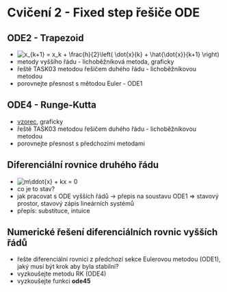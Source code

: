 ﻿# Cvičení 2 - Fixed step řešiče ODE

## ODE2 - Trapezoid
* ![x_{k+1} = x_k + \frac{h}{2}\left(  \dot{x}_{k} + \hat{\dot{x}}_{k+1}   \right)](https://render.githubusercontent.com/render/math?math=x_%7Bk%2B1%7D%20%3D%20x_k%20%2B%20%5Cfrac%7Bh%7D%7B2%7D%5Cleft(%20%20%5Cdot%7Bx%7D_%7Bk%7D%20%2B%20%5Chat%7B%5Cdot%7Bx%7D%7D_%7Bk%2B1%7D%20%20%20%5Cright))
* metody vyššího řádu - lichoběžníková metoda, graficky
* řeště TASK03 metodou řešičem duhého řádu - lichoběžníkovou metodou
* porovnejte přesnost s mětodou Euler - ODE1

## ODE4 - Runge-Kutta
* [vzorec](https://en.wikipedia.org/wiki/Runge%E2%80%93Kutta_methods), graficky
* řeště TASK03 metodou řešičem duhého řádu - lichoběžníkovou metodou
* porovnejte přesnost s předchozími metodami


## Diferenciální rovnice druhého řádu
* ![m\ddot{x} + kx = 0](https://render.githubusercontent.com/render/math?math=m%5Cddot%7Bx%7D%20%2B%20kx%20%3D%200)
* co je to stav?
* jak pracovat s ODE vyšších řádů -> přepis na soustavu ODE1 => stavový prostor, stavový zápis lineárních systémů
* přepís: substituce, intuice

## Numerické řešení diferenciálních rovnic vyšších řádů
* řešte diferenciální rovnici z předchozí sekce Eulerovou metodou (ODE1), jaký musí být krok aby byla stabilní?
* vyzkoušejte metodu RK (ODE4)
* vyzkoušejte funkci **ode45**
